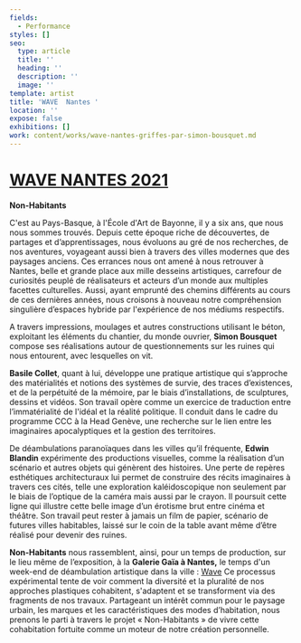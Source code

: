 ```yaml
---
fields:
  - Performance
styles: []
seo:
  type: article
  title: ''
  heading: ''
  description: ''
  image: ''
template: artist
title: 'WAVE  Nantes '
location: ''
expose: false
exhibitions: []
work: content/works/wave-nantes-griffes-par-simon-bousquet.md
---
```

# [WAVE NANTES 2021](https://metropole.nantes.fr/infonantes/agenda/45412-wave--week-end-arts-visuels "WAVE NANTES")

**Non-Habitants**

C'est au Pays-Basque, à l'École d'Art de Bayonne, il y a six ans, que nous nous sommes trouvés. Depuis cette époque riche de découvertes, de partages et d’apprentissages, nous évoluons au gré de nos recherches, de nos aventures, voyageant aussi bien à travers des villes modernes que des paysages anciens. Ces errances nous ont amené à nous retrouver à Nantes, belle et grande place aux mille desseins artistiques, carrefour de curiosités peuplé de réalisateurs et acteurs d’un monde aux multiples facettes culturelles. Aussi, ayant emprunté des chemins différents au cours de ces dernières années, nous croisons à nouveau notre compréhension singulière d’espaces hybride par l'expérience de nos médiums respectifs.

A travers impressions, moulages et autres constructions utilisant le béton, exploitant les éléments du chantier, du monde ouvrier, **Simon Bousquet** compose ses réalisations autour de questionnements sur les ruines qui nous entourent, avec lesquelles on vit.

**Basile Collet**, quant à lui, développe une pratique artistique qui s’approche des matérialités et notions des systèmes de survie, des traces d’existences, et de la perpétuité de la mémoire, par le biais d’installations, de sculptures, dessins et vidéos. Son travail opère comme un exercice de traduction entre l’immatérialité de l'idéal et la réalité politique. Il conduit dans le cadre du programme CCC à la Head Genève, une recherche sur le lien entre les imaginaires apocalyptiques et la gestion des territoires.

De déambulations paranoïaques dans les villes qu’il fréquente, **Edwin Blandin** expérimente des productions visuelles, comme la réalisation d’un scénario et autres objets qui génèrent des histoires. Une perte de repères esthétiques architecturaux lui permet de construire des récits imaginaires à travers ces cités, telle une exploration kaléidoscopique non seulement par le biais de l’optique de la caméra mais aussi par le crayon. Il poursuit cette ligne qui illustre cette belle image d’un érotisme brut entre cinéma et théâtre. Son travail peut rester à jamais un film de papier, scénario de futures villes habitables, laissé sur le coin de la table avant même d’être réalisé pour devenir des ruines.

**Non-Habitants** nous rassemblent, ainsi, pour un temps de production, sur le lieu même de l’exposition, à la **Galerie Gaïa à Nantes,** le temps d'un week-end de déambulation artistique dans la ville  : [Wave]() Ce processus expérimental tente de voir comment la diversité et la pluralité de nos approches plastiques cohabitent, s'adaptent et se transforment via des fragments de nos travaux. Partageant un intérêt commun pour le paysage urbain, les marques et les caractéristiques des modes d’habitation, nous prenons le parti à travers le projet « Non-Habitants » de vivre cette cohabitation fortuite comme un moteur de notre création personnelle.
